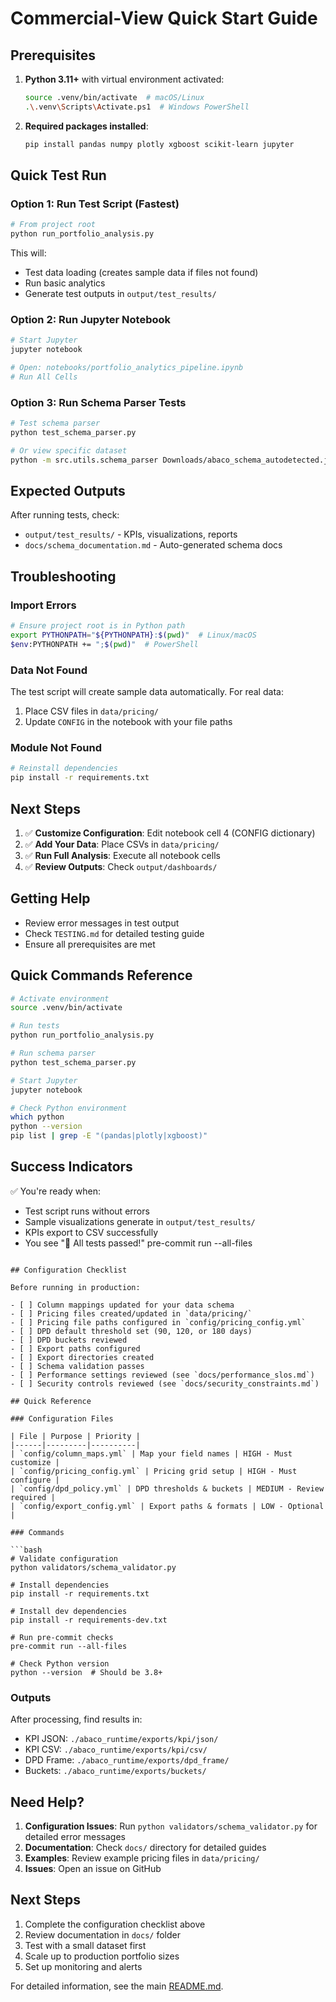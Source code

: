 # Commercial-View Quick Start Guide

## Prerequisites

1. **Python 3.11+** with virtual environment activated:
   ```bash
   source .venv/bin/activate  # macOS/Linux
   .\.venv\Scripts\Activate.ps1  # Windows PowerShell
   ```

2. **Required packages installed**:
   ```bash
   pip install pandas numpy plotly xgboost scikit-learn jupyter
   ```

## Quick Test Run

### Option 1: Run Test Script (Fastest)

```bash
# From project root
python run_portfolio_analysis.py
```

This will:
- Test data loading (creates sample data if files not found)
- Run basic analytics
- Generate test outputs in `output/test_results/`

### Option 2: Run Jupyter Notebook

```bash
# Start Jupyter
jupyter notebook

# Open: notebooks/portfolio_analytics_pipeline.ipynb
# Run All Cells
```

### Option 3: Run Schema Parser Tests

```bash
# Test schema parser
python test_schema_parser.py

# Or view specific dataset
python -m src.utils.schema_parser Downloads/abaco_schema_autodetected.json --dataset "Loan Data"
```

## Expected Outputs

After running tests, check:
- `output/test_results/` - KPIs, visualizations, reports
- `docs/schema_documentation.md` - Auto-generated schema docs

## Troubleshooting

### Import Errors
```bash
# Ensure project root is in Python path
export PYTHONPATH="${PYTHONPATH}:$(pwd)"  # Linux/macOS
$env:PYTHONPATH += ";$(pwd)"  # PowerShell
```

### Data Not Found
The test script will create sample data automatically. For real data:
1. Place CSV files in `data/pricing/`
2. Update `CONFIG` in the notebook with your file paths

### Module Not Found
```bash
# Reinstall dependencies
pip install -r requirements.txt
```

## Next Steps

1. ✅ **Customize Configuration**: Edit notebook cell 4 (CONFIG dictionary)
2. ✅ **Add Your Data**: Place CSVs in `data/pricing/`
3. ✅ **Run Full Analysis**: Execute all notebook cells
4. ✅ **Review Outputs**: Check `output/dashboards/`

## Getting Help

- Review error messages in test output
- Check `TESTING.md` for detailed testing guide
- Ensure all prerequisites are met

## Quick Commands Reference

```bash
# Activate environment
source .venv/bin/activate

# Run tests
python run_portfolio_analysis.py

# Run schema parser
python test_schema_parser.py

# Start Jupyter
jupyter notebook

# Check Python environment
which python
python --version
pip list | grep -E "(pandas|plotly|xgboost)"
```

## Success Indicators

✅ You're ready when:
- Test script runs without errors
- Sample visualizations generate in `output/test_results/`
- KPIs export to CSV successfully
- You see "🎉 All tests passed!"
pre-commit run --all-files
```

## Configuration Checklist

Before running in production:

- [ ] Column mappings updated for your data schema
- [ ] Pricing files created/updated in `data/pricing/`
- [ ] Pricing file paths configured in `config/pricing_config.yml`
- [ ] DPD default threshold set (90, 120, or 180 days)
- [ ] DPD buckets reviewed
- [ ] Export paths configured
- [ ] Export directories created
- [ ] Schema validation passes
- [ ] Performance settings reviewed (see `docs/performance_slos.md`)
- [ ] Security controls reviewed (see `docs/security_constraints.md`)

## Quick Reference

### Configuration Files

| File | Purpose | Priority |
|------|---------|----------|
| `config/column_maps.yml` | Map your field names | HIGH - Must customize |
| `config/pricing_config.yml` | Pricing grid setup | HIGH - Must configure |
| `config/dpd_policy.yml` | DPD thresholds & buckets | MEDIUM - Review required |
| `config/export_config.yml` | Export paths & formats | LOW - Optional |

### Commands

```bash
# Validate configuration
python validators/schema_validator.py

# Install dependencies
pip install -r requirements.txt

# Install dev dependencies
pip install -r requirements-dev.txt

# Run pre-commit checks
pre-commit run --all-files

# Check Python version
python --version  # Should be 3.8+
```

### Outputs

After processing, find results in:
- KPI JSON: `./abaco_runtime/exports/kpi/json/`
- KPI CSV: `./abaco_runtime/exports/kpi/csv/`
- DPD Frame: `./abaco_runtime/exports/dpd_frame/`
- Buckets: `./abaco_runtime/exports/buckets/`

## Need Help?

1. **Configuration Issues**: Run `python validators/schema_validator.py` for detailed error messages
2. **Documentation**: Check `docs/` directory for detailed guides
3. **Examples**: Review example pricing files in `data/pricing/`
4. **Issues**: Open an issue on GitHub

## Next Steps

1. Complete the configuration checklist above
2. Review documentation in `docs/` folder
3. Test with a small dataset first
4. Scale up to production portfolio sizes
5. Set up monitoring and alerts

For detailed information, see the main [README.md](README.md).
